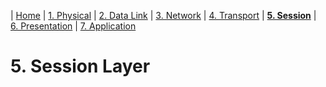 | [Home](README.md) | [1. Physical](physical.md) | [2. Data Link](dataLink.md) | [3. Network](network.md) | [4. Transport](transport.md) | [**5. Session**](session.md) | [6. Presentation](presentation.md) | [7. Application](application.md)

# 5. Session Layer